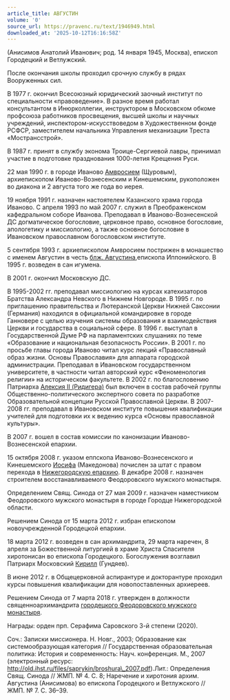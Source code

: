 ```yaml
---
article_title: АВГУСТИН
volume: '0'
source_url: https://pravenc.ru/text/1946949.html
downloaded_at: '2025-10-12T16:16:58Z'
---
```


(Анисимов Анатолий Иванович; род. 14 января 1945, Москва), епископ Городецкий и Ветлужский.

После окончания школы проходил срочную службу в рядах Вооруженных сил.

В 1977 г. окончил Всесоюзный юридический заочный институт по специальности «правоведение». В разное время работал консультантом в Инюрколлегии, инструктором в Московском обкоме профсоюза работников просвещения, высшей школы и научных учреждений, инспектором-искусствоведом в Художественном фонде РСФСР, заместителем начальника Управления механизации Треста «Мострансстрой».

В 1987 г. принят в службу эконома Троице-Сергиевой лавры, принимал участие в подготовке празднования 1000-летия Крещения Руси.

22 мая 1990 г. в городе Иваново [Амвросием](https://pravenc.ru/text/Амвросий.html) (Щуровым), архиепископом Иваново-Вознесенским и Кинешемским, рукоположен во диакона и 2 августа того же года во иерея.

19 ноября 1991 г. назначен настоятелем Казанского храма города Иваново. С апреля 1993 по май 2007 г. служил в Преображенском кафедральном соборе Иванова. Преподавал в Иваново-Вознесенской ДС догматическое богословие, церковное право, основное богословие, апологетику и миссиологию, а также основное богословие в Ивановском православном богословском институте.

5 сентября 1993 г. архиепископом Амвросием пострижен в монашество с именем Августин в честь [блж. Августина](https://pravenc.ru/text/Августин.html),епископа Иппонийского. В 1995 г. возведен в сан игумена.

В 2001 г. окончил Московскую ДС.

В 1995-2002 гг. преподавал миссиологию на курсах катехизаторов Братства Александра Невского в Нижнем Новгороде. В 1995 г. по приглашению правительства и Лютеранской Церкви Нижней Саксонии (Германия) находился в официальной командировке в городе Ганновере с целью изучения системы образования и взаимодействия Церкви и государства в социальной сфере. В 1996 г. выступал в Государственной Думе РФ на парламентских слушаниях по теме «Образование и национальная безопасность России». В 2001 г. по просьбе главы города Иваново читал курс лекций «Православный образ жизни. Основы Православия» для аппарата городской администрации. Преподавал в Ивановском государственном университете, в частности читал авторский курс «Феноменология религии» на историческом факультете. В 2002 г. по благословению Патриарха [Алексия II (Ридигера)](<https://pravenc.ru/text/Алексий II.html>) был включен в состав рабочей группы Общественно-политического экспертного совета по разработке Образовательной концепции Русской Православной Церкви. В 2007-2008 гг. преподавал в Ивановском институте повышения квалификации учителей для подготовки их к ведению курса «Основы православной культуры».

В 2007 г. вошел в состав комиссии по канонизации Иваново-Вознесенской епархии.

15 октября 2008 г. указом еппскопа Иваново-Вознесенского и Кинешемского [Иосифа](https://pravenc.ru/text/Иосиф.html) (Македонова) почислен за штат с правом перехода в [Нижегородскую епархию](<https://pravenc.ru/text/Нижегородскую епархию.html>). В декабре 2008 г. назначен строителем восстанавливаемого Феодоровского мужского монастыря.

Определением Свящ. Синода от 27 мая 2009 г. назначен наместником Феодоровского мужского монастыря в городе Городце Нижегородской области.

Решением Синода от 15 марта 2012 г. избран епископом новоучрежденной Городецкой епархии.

18 марта 2012 г. возведен в сан архимандрита,
29 марта наречен, 8 апреля за Божественной литургией в храме Христа Спасителя хиротонисан во епископа Городецкого. Богослужения возглавил Патриарх Московский [Кирилл](https://pravenc.ru/text/Кирилл.html) (Гундяев).

В июне 2012 г. в Общецерковной аспирантуре и докторантуре проходил курсы повышения квалификации для новопоставленных архиереев.

Решением Синода от 7 марта 2018 г. утвержден в должности священноархимандрита [городецкого Феодоровского мужского монастыря](<https://pravenc.ru/text/ГОРОДЕЦКИЙ В ЧЕСТЬ ФЕОДОРОВСКОЙ ИКОНЫ БОЖИЕЙ МАТЕРИ МУЖСКОЙ МОНАСТЫРЬ.html>).

Награды: орден прп. Серафима Саровского 3-й степени (2020).

Соч.: Записки миссионера. Н. Новг., 2003; Образование как системообразующая категория // Государственная образовательная политика: История и современность: Науч. конференция. М., 2007 (электронный ресурс: http://old.ihst.ru/files/saprykin/broshura\_2007.pdf).Лит.: Определения Свящ. Синода // ЖМП. № 4. С. 8; Наречение и хиротония архим. Августина (Анисимова) во епископа Городецкого и Ветлужского // ЖМП. № 7. С. 36–39.
